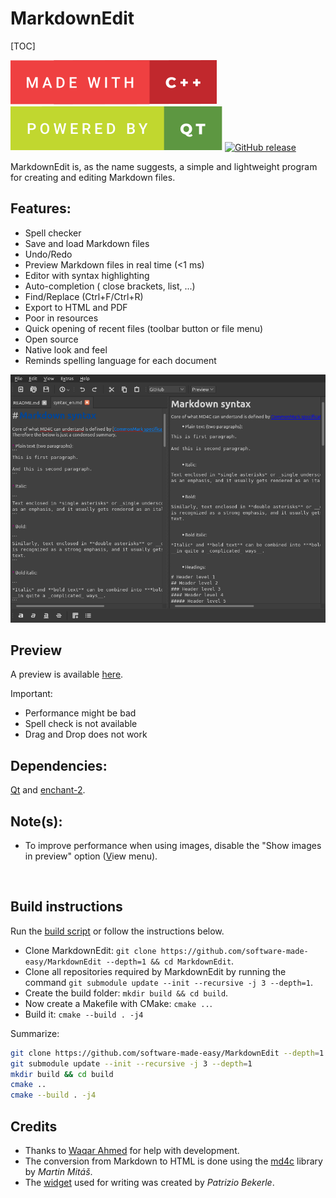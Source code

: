 # MarkdownEdit

[TOC]

<p><img src="made-with-c-plus-plus.svg" alt="Made with C++">
<a href="https://qt.io"><img src="powered-by-qt.svg" alt="Powered by Qt"></a>
<a href="https://github.com/software-made-easy/MarkdownEdit/releases/"><img src="https://img.shields.io/github/release/software-made-easy/MarkdownEdit.svg" alt="GitHub release"></a></p>

MarkdownEdit is, as the name suggests, a simple and lightweight program for creating and editing Markdown files.

## Features:

- Spell checker
- Save and load Markdown files
- Undo/Redo
- Preview Markdown files in real time (<1 ms)
- Editor with syntax highlighting
- Auto-completion ( close brackets, list, ...)
- Find/Replace (Ctrl+F/Ctrl+R)
- Export to HTML and PDF
- Poor in resources
- Quick opening of recent files (toolbar button or file menu)
- Open source
- Native look and feel
- Reminds spelling language for each document

<p><img src="MarkdownEdit.png" alt="Example"></p>

## Preview

A preview is available [here](https://software-made-easy.github.io/MarkdownEdit/markdownedit.html).

Important:
- Performance might be bad
- Spell check is not available
- Drag and Drop does not work

## Dependencies:

[Qt](https://qt.io/) and [enchant-2](https://github.com/AbiWord/enchant).

## Note(s):

- To improve performance when using images, disable the "Show images in preview" option (<u>V</u>iew menu).

<br>

## Build instructions

Run the [build script](scripts/build.sh) or follow the instructions below.

- Clone MarkdownEdit: `git clone https://github.com/software-made-easy/MarkdownEdit --depth=1 && cd MarkdownEdit`.
- Clone all repositories required by MarkdownEdit by running the command `git submodule update --init --recursive -j 3 --depth=1`.
- Create the build folder: `mkdir build && cd build`.
- Now create a Makefile with CMake: `cmake ..`.
- Build it: `cmake --build . -j4`

Summarize:

```bash
git clone https://github.com/software-made-easy/MarkdownEdit --depth=1 && cd MarkdownEdit
git submodule update --init --recursive -j 3 --depth=1
mkdir build && cd build
cmake ..
cmake --build . -j4
```

## Credits

- Thanks to [Waqar Ahmed](https://github.com/Waqar144) for help with development.
- The conversion from Markdown to HTML is done using the [md4c](https://github.com/mity/md4c) library by *Martin Mitáš*.
- The [widget](https://github.com/pbek/qmarkdowntextedit) used for writing was created by *Patrizio Bekerle*.
